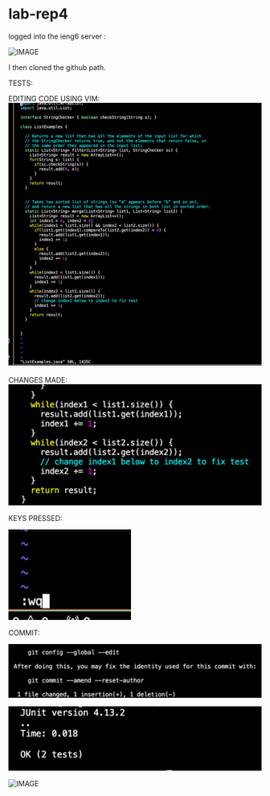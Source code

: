 # lab-rep4

logged into the ieng6 server :

![IMAGE]()


I then cloned the github path.

TESTS:

EDITING CODE USING VIM:
![IMAGE](D6D8B6BC-3107-44DB-B29D-49B63A06760B_1_105_c.jpeg)


CHANGES MADE:
![IMAGE](92A8B39B-9FA8-41F0-A522-2624DABB9B09.jpeg)



KEYS PRESSED:

![IMAGE](FBCA6CE2-08A0-492F-AEC6-6B274C612FA0_4_5005_c.jpeg)



COMMIT:

![IMAGE](0B13B559-81C7-423A-9438-F0E714FE9E5B_4_5005_c.jpeg)

![IMAGE](BBBA0DDD-0221-4C81-9E73-0167262D5D06_4_5005_c.jpeg)





![IMAGE]()

